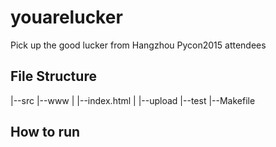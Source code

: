# youarelucker
Pick up the good lucker from Hangzhou Pycon2015 attendees

## File Structure

|--src
|--www
|   |--index.html
|   |--upload
|--test
|--Makefile

## How to run
